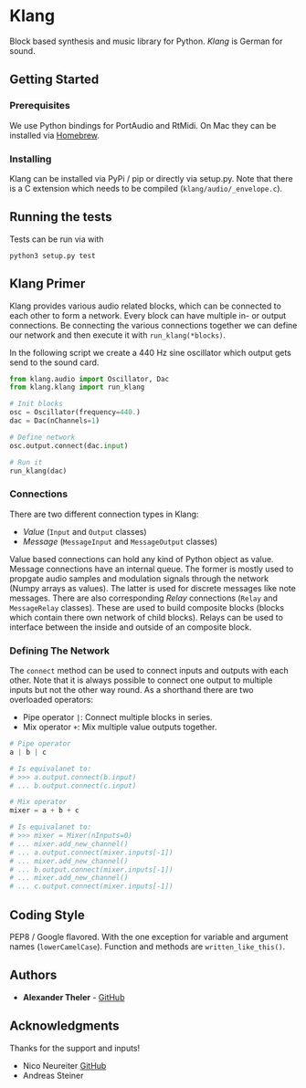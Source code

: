 # Klang

Block based synthesis and music library for Python. *Klang* is German for sound.

## Getting Started

### Prerequisites

We use Python bindings for PortAudio and RtMidi. On Mac they can be installed via [Homebrew](https://brew.sh).

### Installing

Klang can be installed via PyPi / pip or directly via setup.py. Note that there is a C extension which needs to be compiled (`klang/audio/_envelope.c`).

## Running the tests

Tests can be run via with
```
python3 setup.py test
```

## Klang Primer

Klang provides various audio related blocks, which can be connected to each other to form a network. Every block can have multiple in- or output connections. Be connecting the various connections together we can define our network and then execute it with `run_klang(*blocks)`.

In the following script we create a 440 Hz sine oscillator which output gets send to the sound card.

```python
from klang.audio import Oscillator, Dac
from klang.klang import run_klang

# Init blocks
osc = Oscillator(frequency=440.)
dac = Dac(nChannels=1)

# Define network
osc.output.connect(dac.input)

# Run it
run_klang(dac)
```

### Connections

There are two different connection types in Klang:
- *Value* (`Input` and `Output` classes)
- *Message* (`MessageInput` and `MessageOutput` classes)

Value based connections can hold any kind of Python object as value. Message connections have an internal queue.
The former is mostly used to propgate audio samples and modulation signals through the network (Numpy arrays as values). The latter is used for discrete messages like note messages.
There are also corresponding *Relay* connections (`Relay` and `MessageRelay` classes). These are used to build composite blocks (blocks which contain there own network of child blocks). Relays can be used to interface between the inside and outside of an composite block.

### Defining The Network

The `connect` method can be used to connect inputs and outputs with each other. Note that it is always possible to connect one output to multiple inputs but not the other way round. As a shorthand there are two overloaded operators:
- Pipe operator `|`: Connect multiple blocks in series.
- Mix operator `+`: Mix multiple value outputs together.

```python
# Pipe operator
a | b | c

# Is equivalanet to:
# >>> a.output.connect(b.input)
# ... b.output.connect(c.input)
```

```python
# Mix operator
mixer = a + b + c

# Is equivalanet to:
# >>> mixer = Mixer(nInputs=0)
# ... mixer.add_new_channel()
# ... a.output.connect(mixer.inputs[-1])
# ... mixer.add_new_channel()
# ... b.output.connect(mixer.inputs[-1])
# ... mixer.add_new_channel()
# ... c.output.connect(mixer.inputs[-1])
```

## Coding Style

PEP8 / Google flavored. With the one exception for variable and argument names (`lowerCamelCase`). Function and methods are `written_like_this()`.

## Authors

* **Alexander Theler** - [GitHub](https://github.com/atheler)

## Acknowledgments

Thanks for the support and inputs!
- Nico Neureiter [GitHub](https://github.com/NicoNeureiter)
- Andreas Steiner
